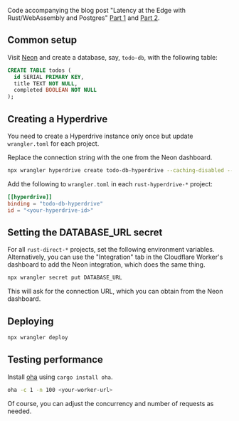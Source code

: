 Code accompanying the blog post "Latency at the Edge with Rust/WebAssembly and Postgres" [Part 1](https://exograph.dev/blog/wasm-pg-explorations-1) and [Part 2](https://exograph.dev/blog/wasm-pg-explorations-2).

## Common setup

Visit [Neon](https://neon.tech) and create a database, say, `todo-db`, with the following table:

```sql
CREATE TABLE todos (
  id SERIAL PRIMARY KEY,
  title TEXT NOT NULL,
  completed BOOLEAN NOT NULL
);
```

## Creating a Hyperdrive

You need to create a Hyperdrive instance only once but update `wrangler.toml` for each project.

Replace the connection string with the one from the Neon dashboard.

```sh
npx wrangler hyperdrive create todo-db-hyperdrive --caching-disabled --connection-string "postgres://alex:AbC123dEf@ep-cool-darkness-123456.us-east-2.aws.neon.tech/dbname"
```

Add the following to `wrangler.toml` in each `rust-hyperdrive-*` project:

```toml
[[hyperdrive]]
binding = "todo-db-hyperdrive"
id = "<your-hyperdrive-id>"
```

## Setting the DATABASE_URL secret

For all `rust-direct-*` projects, set the following environment variables. Alternatively, you can use the "Integration" tab in the Cloudflare Worker's dashboard to add the Neon integration, which does the same thing.

```sh
npx wrangler secret put DATABASE_URL
```

This will ask for the connection URL, which you can obtain from the Neon dashboard.

## Deploying

```sh
npx wrangler deploy
```

## Testing performance

Install [oha](https://github.com/hatoo/oha) using `cargo install oha`.

```sh
oha -c 1 -n 100 <your-worker-url>
```

Of course, you can adjust the concurrency and number of requests as needed.
